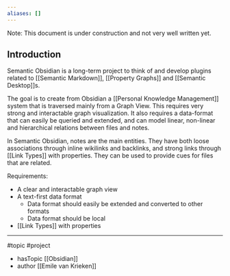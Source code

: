 ```yaml
---
aliases: []
---
```


Note: This document is under construction and not very well written yet.

## Introduction
Semantic Obsidian is a long-term project to think of and develop plugins related to [[Semantic Markdown]], [[Property Graphs]] and [[Semantic Desktop]]s. 

The goal is to create from Obsidian a [[Personal Knowledge Management]] system that is traversed mainly from a  Graph View. This requires very strong and interactable graph visualization. It also requires a data-format that can easily be queried and extended, and can model linear, non-linear and hierarchical relations between files and notes.

In Semantic Obsidian, notes are the main entities. They have both loose associations through inline wikilinks and backlinks, and strong links through [[Link Types]] with properties. They can be used to provide cues for files that are related. 

Requirements:
- A clear and interactable graph view
- A text-first data format 
	- Data format should easily be extended and converted to other formats
	- Data format should be local
- [[Link Types]] with properties


--- 
#topic #project
- hasTopic [[Obsidian]]
- author [[Emile van Krieken]]